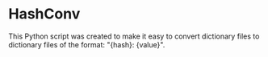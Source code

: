 # HashConv
This Python script was created to make it easy to convert dictionary files to dictionary files of the format: "{hash}: {value}". 

